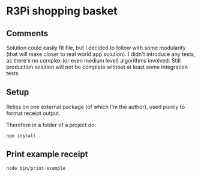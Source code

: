 # R3Pi shopping basket

## Comments

Solution could easily fit file, but I decided to follow with some modularity (that will make closer to real world app solution).
I didn't introduce any tests, as there's no complex (or even medium level) algorithms involved. Still production solution will not be complete without at least some integration tests.

## Setup

Relies on one external package (of which I'm the author), used purely to format receipt output.

Therefore in a folder of a project do:

```
npm install
```

## Print example receipt

```
node bin/print-example
```
